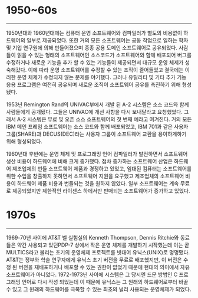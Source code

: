 # 1950~60s

----------------------------------

1950년대와 1960년대에는 컴퓨터 운영 소프트웨어와 컴파일러가 별도의 비용없이 하드웨어의 일부로 제공되었다. 또한 거의 모든 소프트웨어는 공동 작업으로 일하는 학자 및 기업 연구원에 의해 만들어졌으며 종종 공용 도메인 소프트웨어로 공유되었다. 사람들이 읽을 수 있는 형태의 소프트웨어인 소스코드가 소프트웨어와 함께 배포되어 버그를 수정하거나 새로운 기능을 추가 할 수 있는 기능들이 제공되면서 대규모 운영 체제가 성숙해갔다. 이에 따라 운영 소프트웨어를 수정할 수 있는 조직이 줄어들었고 결국에는 이러한 운영 체제가 수정되지 않는 문제를 야기했다. 그러나 유틸리티 및 기타 추가 기능 응용 프로그램은 여전히 공유되며 새로운 조직이 소프트웨어 공유를 촉진하기 위해 형성됐다.

1953년 Remington Rand의 UNIVAC부에서 개발 된 A-2 시스템은 소스 코드와 함께 사람들에게 공개됐다. 그들은 UNIVAC에 개선 사항을 다시 보내달라고 요청했었다. 그래서 A-2 시스템은 무료 및 오픈 소스 소프트웨어의 첫 번째 예라고 여겨진다. 거의 모든 IBM 메인 프레임 소프트웨어는 소스 코드와 함께 배포되었고, IBM 701과 같은 사용자 그룹\(SHARE\)과 DECUS\(DEC\)라는 사용자 그룹이 소프트웨어 교환을 용이하게하기 위해 형성되었다.

1960년대 후반에는 운영 체제 및 프로그래밍 언어 컴파일러가 발전하면서 소프트웨어 생산 비용이 하드웨어에 비해 크게 증가했다. 점차 증가하는 소프트웨어 산업은 하드웨어 제조업체의 번들 소프트웨어 제품과 경쟁하고 있었고, 임대된 컴퓨터는 소프트웨어를 위한 수입을 창출하지 못하면서 소프트웨어 지원을 요구했고 제조업체의 소프트웨어 비용이 하드웨어 제품 비용과 번들되는 것을 원하지 않았다. 일부 소프트웨어는 계속 무료로 제공되었지만 제한적인 라이센스 하에서만 판매되는 소프트웨어가 증가하고 있었다.

 
# 1970s

-----------------------

1969-70년 사이에 AT&T 벨 실험실의 Kenneth Thompson, Dennis Ritchie와 동료들은 약간 사용되고 있던PDP-7 상에서 작은 운영 체제를 개발하기 시작했는데 이는 곧 MULTICS라고 불리는 초기의 운영체제 프로젝트를 빗대어 유닉스\(UNIX\)로 명명됐다. AT&T는 정부와 학술 연구자에게 유닉스 초기 버전을 무료로 배포했지만, 이 버전은 수정 된 버전을 재배포하거나 배포할 수 있는 권한이 없었기 때문에 현대의 의미에서 자유 소프트웨어가 아니었다. 1972-1973년 사이에 시스템은 그 당시엔 드문 방법인 C 프로그래밍 언어로 다시 작성 되었는데 이 때문에 유닉스는 그 원래의 하드웨어로부터 바꿀 수 있고 그 원래의 하드웨어를 극복할 수 있는 최초의 널리 사용되는 운영체제가 되었다.

